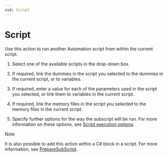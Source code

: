 ```yaml
---
uid: Script
---
```


# Script

Use this action to run another Automation script from within the current script.

1. Select one of the available scripts in the drop-down box.

2. If required, link the dummies in the script you selected to the dummies in the current script, or to variables.

3. If required, enter a value for each of the parameters used in the script you selected, or link them to variables in the current script.

4. If required, link the memory files in the script you selected to the memory files in the current script.

5. Specify further options for the way the subscript will be run. For more information on these options, see [Script execution options](xref:Script_execution_options).

> [!NOTE]
> It is also possible to add this action within a C# block in a script. For more information, see [PrepareSubScript](xref:Engine_methods#preparesubscript).
>
